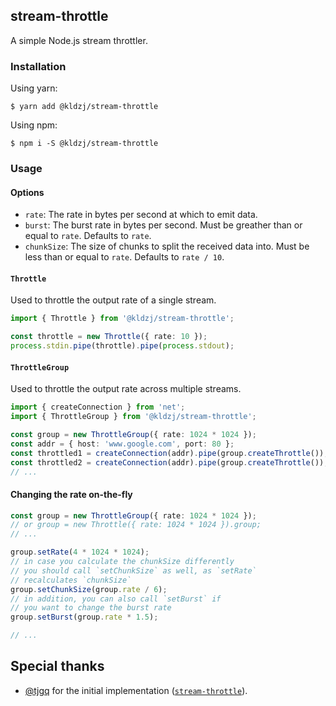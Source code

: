 ## stream-throttle

A simple Node.js stream throttler.

### Installation

Using yarn:

```sh-session
$ yarn add @kldzj/stream-throttle
```

Using npm:

```sh-session
$ npm i -S @kldzj/stream-throttle
```

### Usage

#### Options

- `rate`: The rate in bytes per second at which to emit data.
- `burst`: The burst rate in bytes per second. Must be greather than or equal to `rate`. Defaults to `rate`.
- `chunkSize`: The size of chunks to split the received data into. Must be less than or equal to `rate`. Defaults to `rate / 10`.

#### `Throttle`

Used to throttle the output rate of a single stream.

```typescript
import { Throttle } from '@kldzj/stream-throttle';

const throttle = new Throttle({ rate: 10 });
process.stdin.pipe(throttle).pipe(process.stdout);
```

#### `ThrottleGroup`

Used to throttle the output rate across multiple streams.

```typescript
import { createConnection } from 'net';
import { ThrottleGroup } from '@kldzj/stream-throttle';

const group = new ThrottleGroup({ rate: 1024 * 1024 });
const addr = { host: 'www.google.com', port: 80 };
const throttled1 = createConnection(addr).pipe(group.createThrottle());
const throttled2 = createConnection(addr).pipe(group.createThrottle());
// ...
```

#### Changing the rate on-the-fly

```typescript
const group = new ThrottleGroup({ rate: 1024 * 1024 });
// or group = new Throttle({ rate: 1024 * 1024 }).group;
// ...

group.setRate(4 * 1024 * 1024);
// in case you calculate the chunkSize differently
// you should call `setChunkSize` as well, as `setRate`
// recalculates `chunkSize`
group.setChunkSize(group.rate / 6);
// in addition, you can also call `setBurst` if
// you want to change the burst rate
group.setBurst(group.rate * 1.5);

// ...
```

## Special thanks

- [@tjgq](https://github.com/tjgq) for the initial implementation ([`stream-throttle`](https://github.com/tjgq/node-stream-throttle)).
